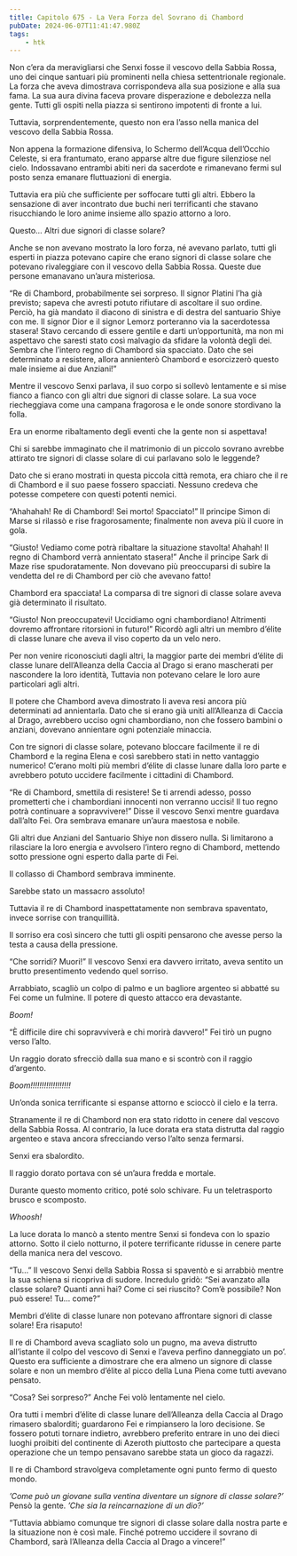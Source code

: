 ```yaml
---
title: Capitolo 675 - La Vera Forza del Sovrano di Chambord
pubDate: 2024-06-07T11:41:47.980Z
tags:
    - htk
---
```


Non c’era da meravigliarsi che Senxi fosse il vescovo della Sabbia Rossa, uno dei cinque santuari più prominenti nella chiesa settentrionale regionale. La forza che aveva dimostrava corrispondeva alla sua posizione e alla sua fama. La sua aura divina faceva provare disperazione e debolezza nella gente. Tutti gli ospiti nella piazza si sentirono impotenti di fronte a lui.

Tuttavia, sorprendentemente, questo non era l’asso nella manica del vescovo della Sabbia Rossa.

Non appena la formazione difensiva, lo Schermo dell’Acqua dell’Occhio Celeste, si era frantumato, erano apparse altre due figure silenziose nel cielo. Indossavano entrambi abiti neri da sacerdote e rimanevano fermi sul posto senza emanare fluttuazioni di energia.

Tuttavia era più che sufficiente per soffocare tutti gli altri. Ebbero la sensazione di aver incontrato due buchi neri terrificanti che stavano risucchiando le loro anime insieme allo spazio attorno a loro.

Questo… Altri due signori di classe solare?

Anche se non avevano mostrato la loro forza, né avevano parlato, tutti gli esperti in piazza potevano capire che erano signori di classe solare che potevano rivaleggiare con il vescovo della Sabbia Rossa. Queste due persone emanavano un’aura misteriosa.

“Re di Chambord, probabilmente sei sorpreso. Il signor Platini l’ha già previsto; sapeva che avresti potuto rifiutare di ascoltare il suo ordine. Perciò, ha già mandato il diacono di sinistra e di destra del santuario Shiye con me. Il signor Dior e il signor Lemorz porteranno via la sacerdotessa stasera!
Stavo cercando di essere gentile e darti un’opportunità, ma non mi aspettavo che saresti stato così malvagio da sfidare la volontà degli dei. Sembra che l’intero regno di Chambord sia spacciato. Dato che sei determinato a resistere, allora annienterò Chambord e esorcizzerò questo male insieme ai due Anziani!”

Mentre il vescovo Senxi parlava, il suo corpo si sollevò lentamente e si mise fianco a fianco con gli altri due signori di classe solare. La sua voce riecheggiava come una campana fragorosa e le onde sonore stordivano la folla.

Era un enorme ribaltamento degli eventi che la gente non si aspettava!

Chi si sarebbe immaginato che il matrimonio di un piccolo sovrano avrebbe attirato tre signori di classe solare di cui parlavano solo le leggende?

Dato che si erano mostrati in questa piccola città remota, era chiaro che il re di Chambord e il suo paese fossero spacciati. Nessuno credeva che potesse competere con questi potenti nemici.

“Ahahahah! Re di Chambord! Sei morto! Spacciato!” Il principe Simon di Marse si rilassò e rise fragorosamente; finalmente non aveva più il cuore in gola.

“Giusto! Vediamo come potrà ribaltare la situazione stavolta! Ahahah! Il regno di Chambord verrà annientato stasera!” Anche il principe Sark di Maze rise spudoratamente. Non dovevano più preoccuparsi di subìre la vendetta del re di Chambord per ciò che avevano fatto!

Chambord era spacciata! La comparsa di tre signori di classe solare aveva già determinato il risultato.

“Giusto! Non preoccupatevi! Uccidiamo ogni chambordiano! Altrimenti dovremo affrontare ritorsioni in futuro!” Ricordò agli altri un membro d’élite di classe lunare che aveva il viso coperto da un velo nero.

Per non venire riconosciuti dagli altri, la maggior parte dei membri d’élite di classe lunare dell’Alleanza della Caccia al Drago si erano mascherati per nascondere la loro identità, Tuttavia non potevano celare le loro aure particolari agli altri.

Il potere che Chambord aveva dimostrato li aveva resi ancora più determinati ad annientarla. Dato che si erano già uniti all’Alleanza di Caccia al Drago, avrebbero ucciso ogni chambordiano, non che fossero bambini o anziani, dovevano annientare ogni potenziale minaccia.

Con tre signori di classe solare, potevano bloccare facilmente il re di Chambord e la regina Elena e così sarebbero stati in netto vantaggio numerico! C’erano molti più membri d’élite di classe lunare dalla loro parte e avrebbero potuto uccidere facilmente i cittadini di Chambord.

“Re di Chambord, smettila di resistere! Se ti arrendi adesso, posso prometterti che i chambordiani innocenti non verranno uccisi! Il tuo regno potrà continuare a sopravvivere!” Disse il vescovo Senxi mentre guardava dall’alto Fei. Ora sembrava emanare un’aura maestosa e nobile.

Gli altri due Anziani del Santuario Shiye non dissero nulla. Si limitarono a rilasciare la loro energia e avvolsero l’intero regno di Chambord, mettendo sotto pressione ogni esperto dalla parte di Fei.

Il collasso di Chambord sembrava imminente.

Sarebbe stato un massacro assoluto!

Tuttavia il re di Chambord inaspettatamente non sembrava spaventato, invece sorrise con tranquillità.

Il sorriso era così sincero che tutti gli ospiti pensarono che avesse perso la testa a causa della pressione.

“Che sorridi? Muori!” Il vescovo Senxi era davvero irritato, aveva sentito un brutto presentimento vedendo quel sorriso.

Arrabbiato, scagliò un colpo di palmo e un bagliore argenteo si abbatté su Fei come un fulmine. Il potere di questo attacco era devastante.

<em>Boom!</em>

“È difficile dire chi sopravviverà e chi morirà davvero!” Fei tirò un pugno verso l’alto.

Un raggio dorato sfrecciò dalla sua mano e si scontrò con il raggio d’argento.

<em>Boom!!!!!!!!!!!!!!!!!!</em>

Un’onda sonica terrificante si espanse attorno e scioccò il cielo e la terra.

Stranamente il re di Chambord non era stato ridotto in cenere dal vescovo della Sabbia Rossa. Al contrario, la luce dorata era stata distrutta dal raggio argenteo e stava ancora sfrecciando verso l’alto senza fermarsi.

Senxi era sbalordito.

Il raggio dorato portava con sé un’aura fredda e mortale.

Durante questo momento critico, poté solo schivare. Fu un teletrasporto brusco e scomposto.

<em>Whoosh!</em>

La luce dorata lo mancò a stento mentre Senxi si fondeva con lo spazio attorno. Sotto il cielo notturno, il potere terrificante ridusse in cenere parte della manica nera del vescovo.

“Tu…” Il vescovo Senxi della Sabbia Rossa si spaventò e si arrabbiò mentre la sua schiena si ricopriva di sudore. Incredulo gridò: “Sei avanzato alla classe solare? Quanti anni hai? Come ci sei riuscito? Com’è possibile? Non può essere! Tu… come?”

Membri d’élite di classe lunare non potevano affrontare signori di classe solare! Era risaputo!

Il re di Chambord aveva scagliato solo un pugno, ma aveva distrutto all’istante il colpo del vescovo di Senxi e l’aveva perfino danneggiato un po’. Questo era sufficiente a dimostrare che era almeno un signore di classe solare e non un membro d’élite al picco della Luna Piena come tutti avevano pensato.

“Cosa? Sei sorpreso?” Anche Fei volò lentamente nel cielo.

Ora tutti i membri d’élite di classe lunare dell’Alleanza della Caccia al Drago rimasero sbalorditi; guardarono Fei e rimpiansero la loro decisione. Se fossero potuti tornare indietro, avrebbero preferito entrare in uno dei dieci luoghi proibiti del continente di Azeroth piuttosto che partecipare a questa operazione che un tempo pensavano sarebbe stata un gioco da ragazzi.

Il re di Chambord stravolgeva completamente ogni punto fermo di questo mondo.

<em>’Come può un giovane sulla ventina diventare un signore di classe solare?’</em> Pensò la gente. <em>’Che sia la reincarnazione di un dio?’</em>

“Tuttavia abbiamo comunque tre signori di classe solare dalla nostra parte e la situazione non è così male. Finché potremo uccidere il sovrano di Chambord, sarà l’Alleanza della Caccia al Drago a vincere!”



